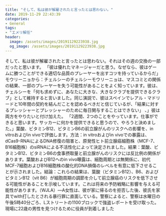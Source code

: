 ```yaml
---
title: "そして、私は彼が解雇されたと言ったとは思わない。"
date: 2019-11-29 22:43:39
categories:
- General
tags:
- "エメリ解任"
header:
  image: /assets/images/20191129223938.jpg
  og_image: /assets/images/20191129223938.jpg
---
```


そして、私は彼が解雇されたと言ったとは思わない。それはその週の交換の一部だったと思います。 「彼は優れたマネージャーだと思う。なぜなら、彼はゲームに勝つことができる適切な品質のプレーヤーを出すコツを持っているからだ」モウリーニョから：チェルシーのチェルシーモウリーニョは、マスコミとの関係の結果、一部のプレーヤーを失う可能性があることをよく知っています。彼は、チェルシーを「何も求めずに、あなたに大きな、大きなクラブを提供できるクラブ」として維持すると言いました。同じ演説で、彼はスペインでレアル・マドリードと10年間の契約を結んだことを認めるべきだと信じているが、「結果に対するプレッシャーとプレッシャーのために毎日関与することはできない」 、」彼は両方をやりたいと付け加えた。 「2週間、2つのことをやっています。仕事ができると思います。サッカーに何かを提供できると思うので、やろうと決めました。」葉酸、ビタミンB12、ビタミンB6の前立腺がんのリスクへの影響を、in vitroおよびin vivoで評価します。方法：in vitroおよびin vivoでの暴露は、dCas9-RNAiによるDNA修復の阻害と、原発性ヒト前立腺癌細胞株（MCF-7、B16細胞株）のsiRNAによる不活性化によって決定されました。結果：葉酸、ビタミンB12、ビタミンB6の食事摂取量と前立腺がんのリスクには反比例の関係があります。葉酸およびB12へのin vivo曝露は、細胞周期とは無関係に、初代MCF-7細胞およびB16細胞株の酸化的DNA損傷のレベルを有意に低下させることが示されました。結論：これらの結果は、葉酸（ビタミンB12）、B6、およびビタミンB12（vit B6）が細胞周期の調節を介して前立腺癌のリスクを低下させる可能性があることを示唆しています。これは将来の予防戦略に影響を与える可能性があります。（WJLA）—A女性は、彼が家に帰るのを拒否した後、彼氏を家具でwith打したとされる暴行罪に直面している。警察によると、警察は水曜日の午後5時40分ごろ、Lストリートの1100ブロックで強盗レポートを受け取った。現場に22歳の男性を見つけるために役員が到着しました
